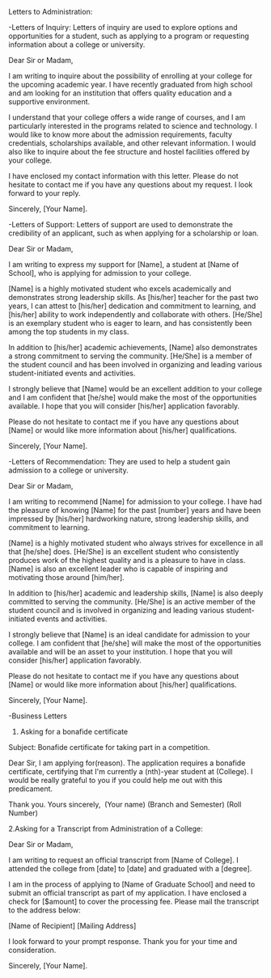 Letters to Administration:

-Letters of Inquiry: Letters of inquiry are used to explore options and opportunities for a student, such as applying to a program or requesting information about a college or university.

Dear Sir or Madam, 

I am writing to inquire about the possibility of enrolling at your college for the upcoming academic year. I have recently graduated from high school and am looking for an institution that offers quality education and a supportive environment. 

I understand that your college offers a wide range of courses, and I am particularly interested in the programs related to science and technology. I would like to know more about the admission requirements, faculty credentials, scholarships available, and other relevant information. I would also like to inquire about the fee structure and hostel facilities offered by your college. 

I have enclosed my contact information with this letter. Please do not hesitate to contact me if you have any questions about my request. I look forward to your reply. 

Sincerely, 
[Your Name].

-Letters of Support: Letters of support are used to demonstrate the credibility of an applicant, such as when applying for a scholarship or loan.

Dear Sir or Madam, 

I am writing to express my support for [Name], a student at [Name of School], who is applying for admission to your college. 

[Name] is a highly motivated student who excels academically and demonstrates strong leadership skills. As [his/her] teacher for the past two years, I can attest to [his/her] dedication and commitment to learning, and [his/her] ability to work independently and collaborate with others. [He/She] is an exemplary student who is eager to learn, and has consistently been among the top students in my class. 

In addition to [his/her] academic achievements, [Name] also demonstrates a strong commitment to serving the community. [He/She] is a member of the student council and has been involved in organizing and leading various student-initiated events and activities. 

I strongly believe that [Name] would be an excellent addition to your college and I am confident that [he/she] would make the most of the opportunities available. I hope that you will consider [his/her] application favorably. 

Please do not hesitate to contact me if you have any questions about [Name] or would like more information about [his/her] qualifications. 

Sincerely, 
[Your Name].


-Letters of Recommendation: They are used to help a student gain admission to a college or university.

Dear Sir or Madam, 

I am writing to recommend [Name] for admission to your college. I have had the pleasure of knowing [Name] for the past [number] years and have been impressed by [his/her] hardworking nature, strong leadership skills, and commitment to learning. 

[Name] is a highly motivated student who always strives for excellence in all that [he/she] does. [He/She] is an excellent student who consistently produces work of the highest quality and is a pleasure to have in class. [Name] is also an excellent leader who is capable of inspiring and motivating those around [him/her]. 

In addition to [his/her] academic and leadership skills, [Name] is also deeply committed to serving the community. [He/She] is an active member of the student council and is involved in organizing and leading various student-initiated events and activities. 

I strongly believe that [Name] is an ideal candidate for admission to your college. I am confident that [he/she] will make the most of the opportunities available and will be an asset to your institution. I hope that you will consider [his/her] application favorably. 

Please do not hesitate to contact me if you have any questions about [Name] or would like more information about [his/her] qualifications. 

Sincerely, 
[Your Name].

-Business Letters
1. Asking for a bonafide certificate

Subject: Bonafide certificate for taking part in a competition.

Dear Sir, I am applying for(reason). The application requires a bonafide certificate, certifying that I'm currently a (nth)-year student at (College). I would be really grateful to you if you could help me out with this predicament.

Thank you.
Yours sincerely,
 (Your name)
(Branch and Semester)
(Roll Number)

2.Asking for a Transcript from Administration of a College:

Dear Sir or Madam, 

I am writing to request an official transcript from [Name of College]. I attended the college from [date] to [date] and graduated with a [degree]. 

I am in the process of applying to [Name of Graduate School] and need to submit an official transcript as part of my application. I have enclosed a check for [$amount] to cover the processing fee. 
Please mail the transcript to the address below: 

[Name of Recipient]
[Mailing Address]

I look forward to your prompt response. Thank you for your time and consideration. 

Sincerely, 
[Your Name].
